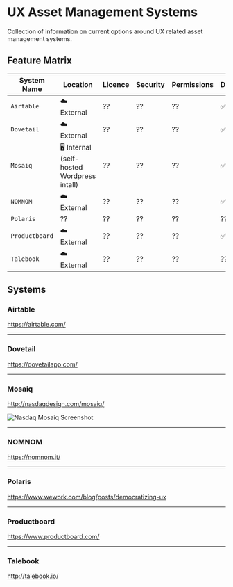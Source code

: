 # UX Asset Management Systems
Collection of information on current options around UX related asset management systems.

## Feature Matrix

| System Name | Location | Licence | Security | Permissions | Documents | Images | Video | Audio |
| --- | --- | --- | --- | --- | --- | --- | --- | --- |
| `Airtable` | ☁️ External | ?? | ?? | ?? | ✅ | ✅ | ✅  | ✅  |
| `Dovetail` | ☁️ External | ?? | ?? | ?? | ✅ | ✅ | ?? | ?? |
| `Mosaiq` | 🖥 Internal (self-hosted Wordpress intall) | ?? | ?? | ?? | ✅ | ✅ | ✅ | ✅ |
| `NOMNOM` | ☁️ External | ?? | ?? | ?? | ✅ | ✅ | ✅ | ✅ |
| `Polaris` | ?? | ?? | ?? | ?? | ?? | ?? | ?? | ?? |
| `Productboard` |  ☁️ External | ?? | ?? | ?? | ✅ | ?? | ?? | ?? |
| `Talebook` | ☁️ External | ?? | ?? | ?? | ?? | ?? | ?? | ?? |

## Systems

### Airtable
https://airtable.com/

---

### Dovetail
https://dovetailapp.com/

---

### Mosaiq
http://nasdaqdesign.com/mosaiq/

![Nasdaq Mosaiq Screenshot](https://github.com/whitingx/ux-asset-management-systems/blob/master/img/nasdaq-mosaiq.png "Nasdaq Mosaiq Screenshot")

---

### NOMNOM
https://nomnom.it/

---

### Polaris
https://www.wework.com/blog/posts/democratizing-ux

---

### Productboard
https://www.productboard.com/

---

### Talebook
http://talebook.io/
